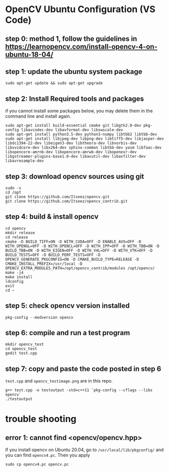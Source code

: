 # OpenCV Ubuntu Configuration (VS Code)

## step 0: method 1, follow the guidelines in https://learnopencv.com/install-opencv-4-on-ubuntu-18-04/

## step 1: update the ubuntu system package

```
sudo apt-get update && sudo apt-get upgrade
```

## step 2: Install Required tools and packages

if you cannot install some packages below, you may delete them in the command line and install again.

```
sudo apt-get install build-essential cmake git libgtk2.0-dev pkg-config libavcodec-dev libavformat-dev libswscale-dev
sudo apt-get install python3.5-dev python3-numpy libtbb2 libtbb-dev
sudo apt-get install libjpeg-dev libpng-dev libtiff5-dev libjasper-dev libdc1394-22-dev libeigen3-dev libtheora-dev libvorbis-dev libxvidcore-dev libx264-dev sphinx-common libtbb-dev yasm libfaac-dev libopencore-amrnb-dev libopencore-amrwb-dev libopenexr-dev libgstreamer-plugins-base1.0-dev libavutil-dev libavfilter-dev libavresample-dev
```

## step 3: download opencv sources using git

```
sudo -s
cd /opt
git clone https://github.com/Itseez/opencv.git
git clone https://github.com/Itseez/opencv_contrib.git
```

## step 4: build & install opencv

```
cd opencv
mkdir release
cd release
cmake -D BUILD_TIFF=ON -D WITH_CUDA=OFF -D ENABLE_AVX=OFF -D WITH_OPENGL=OFF -D WITH_OPENCL=OFF -D WITH_IPP=OFF -D WITH_TBB=ON -D BUILD_TBB=ON -D WITH_EIGEN=OFF -D WITH_V4L=OFF -D WITH_VTK=OFF -D BUILD_TESTS=OFF -D BUILD_PERF_TESTS=OFF -D OPENCV_GENERATE_PKGCONFIG=ON -D CMAKE_BUILD_TYPE=RELEASE -D CMAKE_INSTALL_PREFIX=/usr/local -D OPENCV_EXTRA_MODULES_PATH=/opt/opencv_contrib/modules /opt/opencv/
make -j4
make install
ldconfig
exit
cd ~
```

## step 5: check opencv version installed

```
pkg-config --modversion opencv
```

## step 6: compile and run a test program

```
mkdir opencv_test
cd opencv_test
gedit test.cpp 
```

## step 7: copy and paste the code posted in step 6 

`test.cpp` and `opencv_testimage.png` are in this repo. 

```
g++ test.cpp -o testoutput -std=c++11 `pkg-config --cflags --libs opencv`
./testoutput
```

# trouble shooting

## error 1: cannot find <opencv/opencv.hpp>

If you install opencv on Ubuntu 20.04, go to `/usr/local/lib/pkgconfig/` and you can find `opencv4.pc`. Then you apply

```
sudo cp opencv4.pc opencv.pc
```
